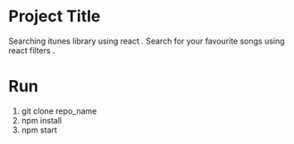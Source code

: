 # Project Title

Searching itunes library using react . Search for your favourite songs using react filters .

# Run

1) git clone repo_name
2) npm install
3) npm start
